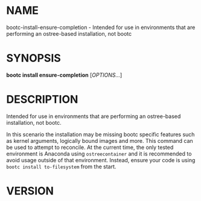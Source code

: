 # NAME

bootc-install-ensure-completion - Intended for use in environments that
are performing an ostree-based installation, not bootc

# SYNOPSIS

**bootc install ensure-completion** \[*OPTIONS...*\]

# DESCRIPTION

Intended for use in environments that are performing an ostree-based
installation, not bootc.

In this scenario the installation may be missing bootc specific features
such as kernel arguments, logically bound images and more. This command
can be used to attempt to reconcile. At the current time, the only
tested environment is Anaconda using `ostreecontainer` and it is
recommended to avoid usage outside of that environment. Instead, ensure
your code is using `bootc install to-filesystem` from the start.

<!-- BEGIN GENERATED OPTIONS -->
<!-- END GENERATED OPTIONS -->

# VERSION

<!-- VERSION PLACEHOLDER -->

